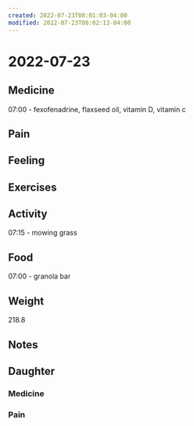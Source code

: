 ```yaml
---
created: 2022-07-23T08:01:03-04:00
modified: 2022-07-23T08:02:13-04:00
---
```


# 2022-07-23

## Medicine

07:00 - fexofenadrine, flaxseed oil, vitamin D, vitamin c 

## Pain


## Feeling


## Exercises


## Activity

07:15 - mowing grass


## Food

07:00 - granola bar


## Weight

218.8


## Notes


## Daughter


### Medicine


### Pain
